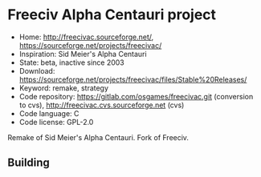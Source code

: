 # Freeciv Alpha Centauri project

- Home: http://freecivac.sourceforge.net/, https://sourceforge.net/projects/freecivac/
- Inspiration: Sid Meier's Alpha Centauri
- State: beta, inactive since 2003
- Download: https://sourceforge.net/projects/freecivac/files/Stable%20Releases/
- Keyword: remake, strategy
- Code repository: https://gitlab.com/osgames/freecivac.git (conversion to cvs), http://freecivac.cvs.sourceforge.net (cvs)
- Code language: C
- Code license: GPL-2.0

Remake of Sid Meier's Alpha Centauri.
Fork of Freeciv.

## Building
